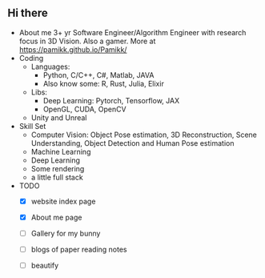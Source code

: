 ## Hi there
+ About me
3+ yr Software Engineer/Algorithm Engineer with research focus in 3D Vision.
Also a gamer.
More at https://pamikk.github.io/Pamikk/
+ Coding
  + Languages: 
    + Python, C/C++, C#, Matlab, JAVA
    + Also know some: R, Rust, Julia, Elixir
  + Libs:
    + Deep Learning: Pytorch, Tensorflow, JAX
    + OpenGL, CUDA, OpenCV
  + Unity and Unreal
+ Skill Set
  + Computer Vision: Object Pose estimation, 3D Reconstruction, Scene Understanding, Object Detection and Human Pose estimation
  + Machine Learning
  + Deep Learning
  + Some rendering
  + a little full stack
+ TODO
  + [x] website index page
  + [x] About me page
  + [ ] Gallery for my bunny
  + [ ] blogs of paper reading notes
  + [ ] beautify

